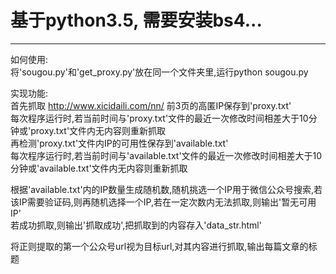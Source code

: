 # 基于python3.5, 需要安装bs4...  
---   
如何使用:  
将'sougou.py'和'get_proxy.py'放在同一个文件夹里,运行python sougou.py  

实现功能:  
首先抓取 http://www.xicidaili.com/nn/ 前3页的高匿IP保存到'proxy.txt'  
每次程序运行时,若当前时间与'proxy.txt'文件的最近一次修改时间相差大于10分钟或'proxy.txt'文件内无内容则重新抓取  
再检测'proxy.txt'文件内IP的可用性保存到'available.txt'  
每次程序运行时,若当前时间与'available.txt'文件的最近一次修改时间相差大于10分钟或'available.txt'文件内无内容则重新抓取  

根据'available.txt'内的IP数量生成随机数,随机挑选一个IP用于微信公众号搜索,若该IP需要验证码,则再随机选择一个IP,若在一定次数内无法抓取,则输出'暂无可用IP'  
若成功抓取,则输出'抓取成功',把抓取到的内容存入'data_str.html'  

将正则提取的第一个公众号url视为目标url,对其内容进行抓取,输出每篇文章的标题  